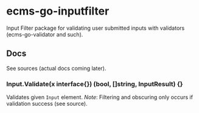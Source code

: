 # ecms-go-inputfilter
Input Filter package for validating user submitted inputs with validators (ecms-go-validator and such).

## Docs
See sources (actual docs coming later).

### Input.Validate(x interface{}) (bool, []string, InputResult) {}
Validates given `Input` element.
*Note*: Filtering and obscuring only occurs if validation success (see source).
